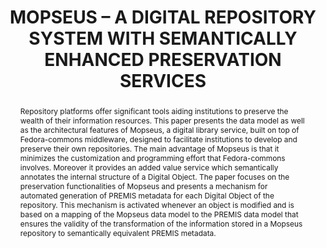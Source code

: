---
abstract: Repository platforms offer significant tools aiding institutions to preserve
  the wealth of their information resources. This paper presents the data model as
  well as the architectural features of Mopseus, a digital library service, built
  on top of Fedora-commons middleware, designed to facilitate institutions to develop
  and preserve their own repositories. The main advantage of Mopseus is that it minimizes
  the customization and programming effort that Fedora-commons involves. Moreover
  it provides an added value service which semantically annotates the internal structure
  of a Digital Object. The paper focuses on the preservation functionalities of Mopseus
  and presents a mechanism for automated generation of PREMIS metadata for each Digital
  Object of the repository. This mechanism is activated whenever an object is modified
  and is based on a mapping of the Mopseus data model to the PREMIS data model that
  ensures the validity of the transformation of the information stored in a Mopseus
  repository to semantically equivalent PREMIS metadata.
creators:
- Dimitris Gavrilis
- Stavros Angelis
- Christos Papatheodorou
date: null
document_url: https://services.phaidra.univie.ac.at/api/object/o:185421/download
grand_parent: iPRES
institutions: []
keywords: []
landing_page_url: https://phaidra.univie.ac.at/o:185421
language: eng
layout: publication
license: GPLv3
notes_url: null
parent: iPRES 2010
publication_type: paper
size: 197802
slides_url: null
source_name: iPRES
stream_url: null
title: MOPSEUS – A DIGITAL REPOSITORY SYSTEM WITH SEMANTICALLY ENHANCED PRESERVATION
  SERVICES
year: 2010
---
